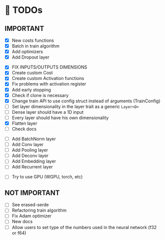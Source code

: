 # 🏁 TODOs

## IMPORTANT

<!--- v0.1.3 --->
- [x] New costs functions
- [x] Batch in train algorithm
- [x] Add optimizers
- [x] Add Dropout layer
<!--- v0.1.4 --->
- [x] FIX INPUTS/OUTPUTS DIMENSIONS
- [x] Create custom Cost
- [x] Create custom Activation functions
- [x] Fix problems with activation register
- [x] Add early stopping
- [x] Check if clone is necessary
- [x] Change train API to use config struct instead of arguments (TrainConfig)
- [ ] Set layer dimensionality in the layer trait as a generic `Layer<D>`
- [ ] Dense layer should have a 1D input
- [ ] Every layer should have his own dimensionality
- [x] Flatten layer
- [ ] Check docs

<!--- v0.1.5 --->
<!--- https://leonardoaraujosantos.gitbook.io/artificial-inteligence/machine_learning/deep_learning/ --->
- [ ] Add BatchNorm layer
- [ ] Add Conv layer
- [ ] Add Pooling layer
- [ ] Add Deconv layer
- [ ] Add Embedding layer
- [ ] Add Recurrent layer

<!--- v0.2.0 --->
- [ ] Try to use GPU (WGPU, torch, etc)

## NOT IMPORTANT

- [ ] See erased-serde
- [ ] Refactoring train algorithm
- [ ] Fix Adam optimizer
- [ ] New docs
- [ ] Allow users to set type of the numbers used in the neural network (f32 or f64)
